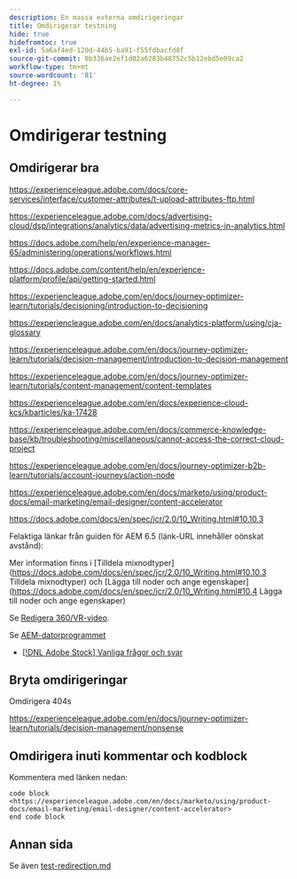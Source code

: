 ```yaml
---
description: En massa externa omdirigeringar
title: Omdirigerar testning
hide: true
hidefromtoc: true
exl-id: 5a6af4ed-120d-44b5-ba91-f55fdbacfd8f
source-git-commit: 0b336ae2ef1d02a6283b48752c5b12ebd5e09ca2
workflow-type: tm+mt
source-wordcount: '81'
ht-degree: 1%

---
```


# Omdirigerar testning

## Omdirigerar bra

<https://experienceleague.adobe.com/docs/core-services/interface/customer-attributes/t-upload-attributes-ftp.html>

<https://experienceleague.adobe.com/docs/advertising-cloud/dsp/integrations/analytics/data/advertising-metrics-in-analytics.html>

<https://docs.adobe.com/help/en/experience-manager-65/administering/operations/workflows.html>

<https://docs.adobe.com/content/help/en/experience-platform/profile/api/getting-started.html>

<!--
<https://marketing.adobe.com/resources/help/en_US/reference/regional-data-collection.html>
-->

<https://experiencleague.adobe.com/en/docs/journey-optimizer-learn/tutorials/decisioning/introduction-to-decisioning>

<https://experiencleague.adobe.com/en/docs/analytics-platform/using/cja-glossary>

<https://experienceleague.adobe.com/en/docs/journey-optimizer-learn/tutorials/decision-management/introduction-to-decision-management>

<https://experienceleague.adobe.com/en/docs/journey-optimizer-learn/tutorials/content-management/content-templates>

<https://experienceleague.adobe.com/en/docs/experience-cloud-kcs/kbarticles/ka-17428>

<https://experienceleague.adobe.com/en/docs/commerce-knowledge-base/kb/troubleshooting/miscellaneous/cannot-access-the-correct-cloud-project>

<https://experienceleague.adobe.com/en/docs/journey-optimizer-b2b-learn/tutorials/account-journeys/action-node>

<https://experienceleague.adobe.com/en/docs/marketo/using/product-docs/email-marketing/email-designer/content-accelerator>

<https://docs.adobe.com/docs/en/spec/jcr/2.0/10_Writing.html#10.10.3>

Felaktiga länkar från guiden för AEM 6.5 (länk-URL innehåller oönskat avstånd):

Mer information finns i [Tilldela mixnodtyper] (https://docs.adobe.com/docs/en/spec/jcr/2.0/10_Writing.html#10.10.3 Tilldela mixnodtyper) och [Lägga till noder och ange egenskaper] (https://docs.adobe.com/docs/en/spec/jcr/2.0/10_Writing.html#10.4 Lägga till noder och ange egenskaper)

Se [Redigera 360/VR-video](https://helpx.adobe.com/premiere-pro/how-to/edit-360-vr-video.html).

Se [AEM-datorprogrammet](https://helpx.adobe.com/experience-manager/desktop-app/aem-desktop-app.html)

* [[!DNL Adobe Stock] Vanliga frågor och svar ](https://helpx.adobe.com/stock/faq.html)

## Bryta omdirigeringar

Omdirigera 404s

<https://experienceleague.adobe.com/en/docs/journey-optimizer-learn/tutorials/decision-management/nonsense>

## Omdirigera inuti kommentar och kodblock

Kommentera med länken nedan:

<!--
<https://experienceleague.adobe.com/en/docs/marketo/using/product-docs/email-marketing/email-designer/content-accelerator>
-->

```
code block
<https://experienceleague.adobe.com/en/docs/marketo/using/product-docs/email-marketing/email-designer/content-accelerator>
end code block
```

## Annan sida

Se även [test-redirection.md](test-redirection.md)
